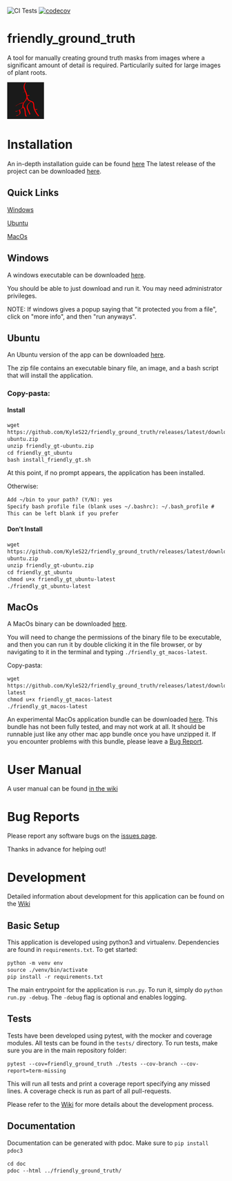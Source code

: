 ![CI Tests](https://github.com/KyleS22/friendly_ground_truth/workflows/CI%20Tests/badge.svg)  [![codecov](https://codecov.io/gh/KyleS22/friendly_ground_truth/branch/master/graph/badge.svg)](https://codecov.io/gh/KyleS22/friendly_ground_truth)

# friendly_ground_truth
A tool for manually creating ground truth masks from images where a significant amount of detail is required.  Particularily suited for large images of plant roots.

![favicon](https://github.com/KyleS22/friendly_ground_truth/blob/master/doc/images/icon.png)

# Installation
An in-depth installation guide can be found [here](https://github.com/KyleS22/friendly_ground_truth/wiki/Installation)
The latest release of the project can be downloaded [here](https://github.com/KyleS22/friendly_ground_truth/releases/latest).

## Quick Links
[Windows](#Windows)

[Ubuntu](#Ubuntu)

[MacOs](#MacOs)

## Windows
A windows executable can be downloaded [here](https://github.com/KyleS22/friendly_ground_truth/releases/latest/download/friendly_gt-windows.exe).

You should be able to just download and run it.  You may need administrator privileges.

NOTE: If windows gives a popup saying that "it protected you from a file", click on "more info", and then "run anyways".

## Ubuntu
An Ubuntu version of the app can be downloaded [here](https://github.com/KyleS22/friendly_ground_truth/releases/latest/download/friendly_gt-ubuntu.zip).

The zip file contains an executable binary file, an image, and a bash script that will install the application.  

### Copy-pasta:
#### Install
```
wget https://github.com/KyleS22/friendly_ground_truth/releases/latest/download/friendly_gt-ubuntu.zip
unzip friendly_gt-ubuntu.zip
cd friendly_gt_ubuntu
bash install_friendly_gt.sh
```

At this point, if no prompt appears, the application has been installed.

Otherwise:
```
Add ~/bin to your path? (Y/N): yes
Specify bash profile file (blank uses ~/.bashrc): ~/.bash_profile # This can be left blank if you prefer
```

#### Don't Install
```
wget https://github.com/KyleS22/friendly_ground_truth/releases/latest/download/friendly_gt-ubuntu.zip
unzip friendly_gt-ubuntu.zip
cd friendly_gt_ubuntu
chmod u+x friendly_gt_ubuntu-latest
./friendly_gt_ubuntu-latest
```
## MacOs
A MacOs binary can be downloaded [here](https://github.com/KyleS22/friendly_ground_truth/releases/latest/download/friendly_gt_macos-latest). 

You will need to change the permissions of the binary file to be executable, and then you can run it by double clicking it in the file browser, or by navigating to it in the terminal and typing `./friendly_gt_macos-latest`.

Copy-pasta:
```
wget https://github.com/KyleS22/friendly_ground_truth/releases/latest/download/friendly_gt_macos-latest
chmod u+x friendly_gt_macos-latest
./friendly_gt_macos-latest
```
An experimental MacOs application bundle can be downloaded [here](https://github.com/KyleS22/friendly_ground_truth/releases/latest/download/friendly_gt_macos-app.zip).  This bundle has not been fully tested, and may not work at all.  It should be runnable just like any other mac app bundle once you have unzipped it.  If you encounter problems with this bundle, please leave a [Bug Report](https://github.com/KyleS22/friendly_ground_truth/issues).

# User Manual
A user manual can be found [in the wiki](https://github.com/KyleS22/friendly_ground_truth/wiki/User-Manual)

# Bug Reports
Please report any software bugs on the [issues page](https://github.com/KyleS22/friendly_ground_truth/issues).

Thanks in advance for helping out!

# Development
Detailed information about development for this application can be found on the [Wiki](https://github.com/KyleS22/friendly_ground_truth/wiki)

## Basic Setup
This application is developed using python3 and virtualenv.  Dependencies are found in `requirements.txt`.  To get started:

```
python -m venv env
source ./venv/bin/activate
pip install -r requirements.txt
``` 

The main entrypoint for the application is `run.py`.  To run it, simply do `python run.py -debug`.  The `-debug` flag is optional and enables logging.

## Tests
Tests have been developed using pytest, with the mocker and coverage modules.  All tests can be found in the `tests/` directory.  To run tests, make sure you are in the main repository folder:

```
pytest --cov=friendly_ground_truth ./tests --cov-branch --cov-report=term-missing

```

This will run all tests and print a coverage report specifying any missed lines.  A coverage check is run as part of all pull-requests.

Please refer to the [Wiki](https://github.com/KyleS22/friendly_ground_truth/wiki) for more details about the development process.

## Documentation
Documentation can be generated with pdoc.  Make sure to `pip install pdoc3`


```
cd doc
pdoc --html ../friendly_ground_truth/
```
